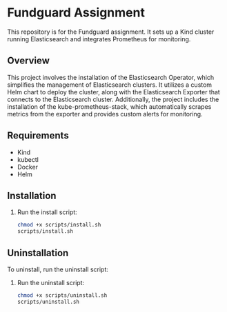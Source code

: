 # Fundguard Assignment

This repository is for the Fundguard assignment. It sets up a Kind cluster running Elasticsearch and integrates Prometheus for monitoring. 

## Overview
This project involves the installation of the Elasticsearch Operator, which simplifies the management of Elasticsearch clusters. It utilizes a custom Helm chart to deploy the cluster, along with the Elasticsearch Exporter that connects to the Elasticsearch cluster. Additionally, the project includes the installation of the kube-prometheus-stack, which automatically scrapes metrics from the exporter and provides custom alerts for monitoring.

## Requirements
- Kind
- kubectl
- Docker
- Helm

## Installation
1. Run the install script:
   ```bash
   chmod +x scripts/install.sh
   scripts/install.sh
   ```

## Uninstallation
To uninstall, run the uninstall script:

1. Run the uninstall script:
   ```bash
   chmod +x scripts/uninstall.sh
   scripts/uninstall.sh
   ```